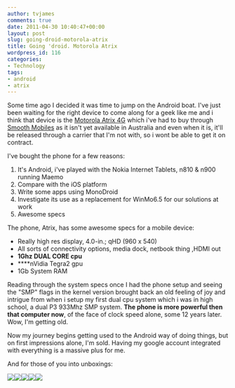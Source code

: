```yaml
---
author: tvjames
comments: true
date: 2011-04-30 10:40:47+00:00
layout: post
slug: going-droid-motorola-atrix
title: Going 'droid. Motorola Atrix
wordpress_id: 116
categories:
- Technology
tags:
- android
- atrix
---
```


Some time ago I decided it was time to jump on the Android boat. I've just been waiting for the right device to come along for a geek like me and i think that device is the [Motorola Atrix 4G](http://www.motorola.com/Consumers/US-EN/Consumer-Product-and-Services/Mobile-Phones/Motorola-ATRIX-US-EN) which i've had to buy through [Smooth Mobiles](http://www.smoothmobiles.com.au) as it isn't yet available in Australia and even when it is, it'll be released through a carrier that I'm not with, so i wont be able to get it on contract.

I've bought the phone for a few reasons:
1. It's Android, i've played with the Nokia Internet Tablets, n810 & n900 running Maemo
2. Compare with the iOS platform
3. Write some apps using MonoDroid
4. Investigate its use as a replacement for WinMo6.5 for our solutions at work
5. Awesome specs

The phone, Atrix, has some awesome specs for a mobile device:
  * Really high res display, 4.0-in.; qHD (960 x 540)
  * All sorts of connectivity options, media dock, netbook thing ,HDMI out
  * **1Ghz DUAL CORE cpu**
  * ****nVidia Tegra2 gpu
  * 1Gb System RAM

Reading through the system specs once I had the phone setup and seeing the "SMP" flags in the kernel version brought back an old feeling of joy and intrigue from when i setup my first dual cpu system which i was in high school, a dual P3 933Mhz SMP system. **The phone is more powerful then that computer now**, of the face of clock speed alone, some 12 years later. Wow, I'm getting old.

Now my journey begins getting used to the Android way of doing things, but on first impressions alone, I'm sold. Having my google account integrated with everything is a massive plus for me.

And for those of you into unboxings:

[![](http://www.thomasvjames.com/wp-content/uploads/2011/04/IMG_0194-300x225.jpg)](http://www.thomasvjames.com/wp-content/uploads/2011/04/IMG_0194.jpg)[![](http://www.thomasvjames.com/wp-content/uploads/2011/04/IMG_0195-300x225.jpg)](http://www.thomasvjames.com/wp-content/uploads/2011/04/IMG_0195.jpg)[![](http://www.thomasvjames.com/wp-content/uploads/2011/04/IMG_0196-225x300.jpg)](http://www.thomasvjames.com/wp-content/uploads/2011/04/IMG_0196.jpg)[![](http://www.thomasvjames.com/wp-content/uploads/2011/04/IMG_0197-300x225.jpg)](http://www.thomasvjames.com/wp-content/uploads/2011/04/IMG_0197.jpg)[![](http://www.thomasvjames.com/wp-content/uploads/2011/04/IMG_0199-300x225.jpg)](http://www.thomasvjames.com/wp-content/uploads/2011/04/IMG_0199.jpg)
